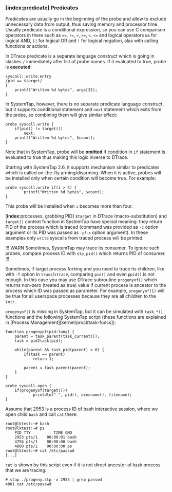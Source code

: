 ### [__index__:predicate] Predicates 

_Predicates_ are usually go in the beginning of the probe and allow to exclude unnecessary data from output, thus saving memory and processor time. Usually predicate is a conditional expression, so you can use C comparison operators in there such as `==`, `!=`, `>`, `>=`, `<`, `<=` and logical operators `&&` for logical AND, `||` for logical OR and `!` for logical negation, alas with calling functions or actions.

In DTrace predicate is a separate language construct which is going in slashes `/` immediately after list of probe names. If it evaluated to true, probe is __executed__:
```
syscall::write:entry 
/pid == $target/
{
	printf("Written %d bytes", args[3]);
}
```

In SystemTap, however, there is no separate predicate language construct, but it supports conditional statement and `next` statement which exits from the probe, so combining them will give similar effect:
```
probe syscall.write {
	if(pid() != target())
		next;
	printf("Written %d bytes", $count);
}
```
Note that in SystemTap, probe will be __omitted__ if condition in `if` statement is evaluated to true thus making this logic inverse to DTrace.

Starting with SystemTap 2.6, it supports mechanism similar to predicates which is called on-the-fly arming/disarming. When it is active, probes will be installed only when certain condition will become true. For example:
```
probe syscall.write if(i > 4) {
		printf("Written %d bytes", $count);
}
```
This probe will be installed when `i` becomes more than four. 

[__index__:processes, grabbing PID] `$target` in DTrace (macro-substitution) and `target()` context function in SystemTap have special meaning: they return PID of the process which is traced (command was provided as `-c` option argument or its PID was passed as `-p`/`-x` option argument). In these examples only `write` syscalls from traced process will be printed.

!!! WARN
Sometimes, SystemTap may trace its consumer. To ignore such probes, compare process ID with `stp_pid()` which returns PID of consumer.
!!!

Sometimes, if target process forking and you need to trace its children, like with `-f` option in `truss`/`strace`, comparing `pid()` and even `ppid()` is not enough. In this case you may use DTrace subroutine `progenyof()` which returns non-zero (treated as true) value if current process is ancestor to the process which ID was passed as parameter. For example, `progenyof(1)` will be true for all userspace processes because they are all children to the `init`.

`progenyof()` is missing in SystemTap, but it can be simulated with `task_*()` functions and the following SystemTap script (these functions are explained in [Process Management][kernel/proc#task-funcs]):
```
function progenyof(pid:long) {
	parent = task_parent(task_current());
	task = pid2task(pid);

	while(parent && task_pid(parent) > 0) {
		if(task == parent)
			return 1;

		parent = task_parent(parent);
	}
}

probe syscall.open { 
	if(progenyof(target())) 
			printdln(" ", pid(), execname(), filename);
}
```

Assume that 2953 is a process ID of bash interactive session, where we open child `bash` and call `cat` there:
```
root@lktest:~# bash
root@lktest:~# ps
	PID TTY          TIME CMD
	2953 pts/1    00:00:01 bash
	4794 pts/1    00:00:00 bash
	4800 pts/1    00:00:00 ps
root@lktest:~# cat /etc/passwd
[...]
```

`cat` is shown by this script even if it is not direct ancestor of `bash` process that we are tracing:
```
# stap ./progeny.stp -x 2953 | grep passwd
4801 cat /etc/passwd
```


